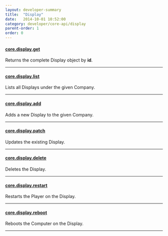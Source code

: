 ```yaml
---
layout: developer-summary
title:  "Display"
date:   2014-10-01 10:52:00
category: developer/core-api/display
parent-order: 1
order: 0
---
```


#### [core.display.get]({{site.hashTag}}developer/core-api/display/core.display.get)

Returns the complete Display object by **id**.

***

#### [core.display.list]({{site.hashTag}}developer/core-api/display/core.display.list)

Lists all Displays under the given Company.

***

#### [core.display.add]({{site.hashTag}}developer/core-api/display/core.display.add)

Adds a new Display to the given Company.

***

#### [core.display.patch]({{site.hashTag}}developer/core-api/display/core.display.patch)

Updates the existing Display.

***

#### [core.display.delete]({{site.hashTag}}developer/core-api/display/core.display.delete)

Deletes the Display.

***

#### [core.display.restart]({{site.hashTag}}developer/core-api/display/core.display.restart)

Restarts the Player on the Display.

***

#### [core.display.reboot]({{site.hashTag}}developer/core-api/display/core.display.reboot)

Reboots the Computer on the Display.

***

